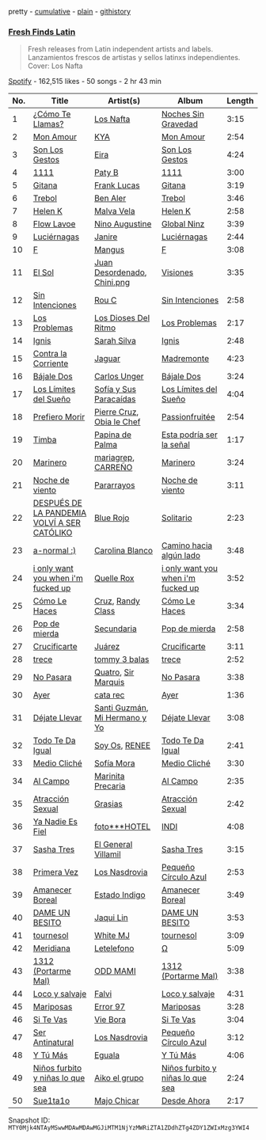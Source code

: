pretty - [cumulative](/playlists/cumulative/37i9dQZF1DXagUeYbNSnOA.md) - [plain](/playlists/plain/37i9dQZF1DXagUeYbNSnOA) - [githistory](https://github.githistory.xyz/mackorone/spotify-playlist-archive/blob/main/playlists/plain/37i9dQZF1DXagUeYbNSnOA)

### [Fresh Finds Latin](https://open.spotify.com/playlist/37i9dQZF1DXagUeYbNSnOA)

> Fresh releases from Latin independent artists and labels\. Lanzamientos frescos de artistas y sellos latinxs independientes\. Cover: Los Nafta

[Spotify](https://open.spotify.com/user/spotify) - 162,515 likes - 50 songs - 2 hr 43 min

| No. | Title | Artist(s) | Album | Length |
|---|---|---|---|---|
| 1 | [¿Cómo Te Llamas?](https://open.spotify.com/track/0XRZIweJTtPMAcr6BVtxaR) | [Los Nafta](https://open.spotify.com/artist/1yJIRYs4jmlSYNQkWnhWPe) | [Noches Sin Gravedad](https://open.spotify.com/album/0ZgTSm1VI55AhE09Nzvv11) | 3:15 |
| 2 | [Mon Amour](https://open.spotify.com/track/2mzvkKpEMFYTfLJeXVH0Ua) | [KYA](https://open.spotify.com/artist/1D1DNu1iQq7j7hFOlJZJyP) | [Mon Amour](https://open.spotify.com/album/0qDwe9X4mjDhLqakQczewu) | 2:54 |
| 3 | [Son Los Gestos](https://open.spotify.com/track/0INduKtC7ySJVrqS8orTrX) | [Eira](https://open.spotify.com/artist/2Wxv0u0QvT9nBcdRxv6G9v) | [Son Los Gestos](https://open.spotify.com/album/1Lt0ZdvxHwQ8IMcd57azQb) | 4:24 |
| 4 | [1111](https://open.spotify.com/track/4MsZ2HwRZyyFSEhIgYxjCB) | [Paty B](https://open.spotify.com/artist/6Uj2QB9FBerTdckLZfCzPs) | [1111](https://open.spotify.com/album/6CHFEOsW7ihi1DlOrWHKKJ) | 3:00 |
| 5 | [Gitana](https://open.spotify.com/track/1GTPKdO07az0P4p4MnyTMY) | [Frank Lucas](https://open.spotify.com/artist/4YWD5LjplBEohow8eVg230) | [Gitana](https://open.spotify.com/album/5GBcEpoPm1k7ynsVhPhEwa) | 3:19 |
| 6 | [Trebol](https://open.spotify.com/track/35CU2ZcMhXIrfhVR93zs3o) | [Ben Aler](https://open.spotify.com/artist/0jMMS87c4v40JITdDE0c1R) | [Trebol](https://open.spotify.com/album/6dt3VZujKnHrJGRZyGZzzD) | 3:46 |
| 7 | [Helen K](https://open.spotify.com/track/6NSdapUFwuOgX2T8aItLQG) | [Malva Vela](https://open.spotify.com/artist/42gMsjzIofZl8uTc1NmRHz) | [Helen K](https://open.spotify.com/album/4JqiejiPOtH4DiW8IWP9rt) | 2:58 |
| 8 | [Flow Lavoe](https://open.spotify.com/track/6R5bRsjgon1EByyM9h1uDh) | [Nino Augustine](https://open.spotify.com/artist/56bt9xaV44RJf7KqqgMxsU) | [Global Ninz](https://open.spotify.com/album/6vbqZJycOrsNlzOEW1pvGb) | 3:39 |
| 9 | [Luciérnagas](https://open.spotify.com/track/0HUMItaGHiIoSJb9ytzyyD) | [Janire](https://open.spotify.com/artist/4sD4ggYulUsZmOxGyQK0Sj) | [Luciérnagas](https://open.spotify.com/album/5D3Ghmlf6NgMIjufyhVjB3) | 2:44 |
| 10 | [F](https://open.spotify.com/track/26Yn71zCtoboRXL40WrOXg) | [Mangus](https://open.spotify.com/artist/1MBFloPAlrKWbgNRCyldSF) | [F](https://open.spotify.com/album/3qhWO6nk1TNAk8V2kV2JSp) | 3:08 |
| 11 | [El Sol](https://open.spotify.com/track/003xQqMJsgKNZfcx2fpPQ7) | [Juan Desordenado](https://open.spotify.com/artist/2KAzBjzTRRbCgP5gvssbqB), [Chini.png](https://open.spotify.com/artist/2rV1GKAvHpXO40w4lLhplz) | [Visiones](https://open.spotify.com/album/0kpmHpLir7oXTevgBzqkYt) | 3:35 |
| 12 | [Sin Intenciones](https://open.spotify.com/track/78NCRUfNgMqSR36XAfum2l) | [Rou C](https://open.spotify.com/artist/2QDk2sxK8xHgNIIXNLgNZ9) | [Sin Intenciones](https://open.spotify.com/album/5istU6vjNosM5XFoVv8QTo) | 2:58 |
| 13 | [Los Problemas](https://open.spotify.com/track/4pfPijo1EYEPxdW5tUHB5T) | [Los Dioses Del Ritmo](https://open.spotify.com/artist/3SB8QuuxVULg4nFHoWJ5vj) | [Los Problemas](https://open.spotify.com/album/4NVbEhH5HQRzXHxUasSkJK) | 2:17 |
| 14 | [Ignis](https://open.spotify.com/track/0J6FHapcDl46B8G4I3XcY9) | [Sarah Silva](https://open.spotify.com/artist/3k9GPiGAtIAOfnfzzy3XQp) | [Ignis](https://open.spotify.com/album/4h7jqik1EnZ9mHHG2ROXFT) | 2:48 |
| 15 | [Contra la Corriente](https://open.spotify.com/track/6hpqUzohijEaJ3DFQalNHd) | [Jaguar](https://open.spotify.com/artist/2q2aMOy0lcMiR0KXffDXEC) | [Madremonte](https://open.spotify.com/album/6T0E3FgVNErXEbsoO6L47M) | 4:23 |
| 16 | [Bájale Dos](https://open.spotify.com/track/3FLhlxxHBMnKPKNvByPkPS) | [Carlos Unger](https://open.spotify.com/artist/6HjZFRvUOPRuaPNzUxtqWf) | [Bájale Dos](https://open.spotify.com/album/3Xad9qoa0DeZx23ug8x9TY) | 3:24 |
| 17 | [Los Límites del Sueño](https://open.spotify.com/track/7g9iuJfq7wmdB7jVmdoQun) | [Sofía y Sus Paracaídas](https://open.spotify.com/artist/0vLW3E3sxu3dBfvbD2hVQR) | [Los Límites del Sueño](https://open.spotify.com/album/0MPqONH7eK5YV2QphsEYCY) | 4:04 |
| 18 | [Prefiero Morir](https://open.spotify.com/track/0IyHX1zPc5SnLTH0W2gX4F) | [Pierre Cruz](https://open.spotify.com/artist/3unauNRhq1rfgHqUhcKVjx), [Obia le Chef](https://open.spotify.com/artist/2gHIHPqWAWEDnmT2qSTEK3) | [Passionfruitée](https://open.spotify.com/album/4BDI90LgJJdcJ47ThAVOaX) | 2:54 |
| 19 | [Timba](https://open.spotify.com/track/7hEb4FubnwHYtQCT7of7Ub) | [Papina de Palma](https://open.spotify.com/artist/2bkcXTFPnDVBhj5s7YEDx3) | [Esta podría ser la señal](https://open.spotify.com/album/5y5qNhfSQM4ip0yYRSdxaE) | 1:17 |
| 20 | [Marinero](https://open.spotify.com/track/6waY05zsDSRriG3lmgFSTG) | [mariagrep](https://open.spotify.com/artist/6qW73GlY1wPnQ9zxIOYCzy), [CARREÑO](https://open.spotify.com/artist/5YjemQid6pod8wVjG95Bnw) | [Marinero](https://open.spotify.com/album/1adOzcCHUdePajHRKum7nd) | 3:24 |
| 21 | [Noche de viento](https://open.spotify.com/track/2Ih4oSsnuoHypJZcqrorbH) | [Pararrayos](https://open.spotify.com/artist/4CM6sPsv7KiYQ1uM3NtOna) | [Noche de viento](https://open.spotify.com/album/2LfbD37tHXyHZZXtAnOOv5) | 3:11 |
| 22 | [DESPUÉS DE LA PANDEMIA VOLVÍ A SER CATÓLIKO](https://open.spotify.com/track/6IDuHFF8zEWFupDFPfSH7F) | [Blue Rojo](https://open.spotify.com/artist/4x9zOt693Z5NGiuxjOgFFJ) | [Solitario](https://open.spotify.com/album/1tassNYSKM3abtcpONTpMq) | 2:23 |
| 23 | [a\-normal :\)](https://open.spotify.com/track/2uN8GTAjGWn3tcu2qt2hje) | [Carolina Blanco](https://open.spotify.com/artist/1hyYPi9Ev0z6rjoz96gw4X) | [Camino hacia algún lado](https://open.spotify.com/album/4cQFxenEWmw6K4AyGxHRWX) | 3:48 |
| 24 | [i only want you when i'm fucked up](https://open.spotify.com/track/3Nm0hvJ46o57zUDSOQmINq) | [Quelle Rox](https://open.spotify.com/artist/4iDXgOhz2OE5TjrvCyNZc7) | [i only want you when i'm fucked up](https://open.spotify.com/album/66rUUFDt246hX2JYzZpfOK) | 3:52 |
| 25 | [Cómo Le Haces](https://open.spotify.com/track/0Vou3YugmY9I6pu52uxaYT) | [Cruz](https://open.spotify.com/artist/1JZpCeGFkcB3EJi3Dejxlp), [Randy Class](https://open.spotify.com/artist/1YR8xgyH1ahXGsTDPsxZZl) | [Cómo Le Haces](https://open.spotify.com/album/2foCDHK6cMCIfCgtXzDlak) | 3:34 |
| 26 | [Pop de mierda](https://open.spotify.com/track/46WPh3gBKX18mmj2LGuAKm) | [Secundaria](https://open.spotify.com/artist/2X9pSg6p44sB1cQYty192c) | [Pop de mierda](https://open.spotify.com/album/6f7J1Un4AZZfmGLVkthFjR) | 2:58 |
| 27 | [Crucificarte](https://open.spotify.com/track/5zBtCVDcwhagnp4zQnFciL) | [Juárez](https://open.spotify.com/artist/3xq7G85dJ5Zhporb1PIq80) | [Crucificarte](https://open.spotify.com/album/5olpFfiDGbaqK6VmutZCsV) | 3:11 |
| 28 | [trece](https://open.spotify.com/track/7gFN7bu7EW7jNXKHDrKfHd) | [tommy 3 balas](https://open.spotify.com/artist/2toYLRPVyQ0VTBzja0WBBL) | [trece](https://open.spotify.com/album/7HXSoYe3CcsYWsDwBFTnwZ) | 2:52 |
| 29 | [No Pasara](https://open.spotify.com/track/4EB5HtpOZ71vrl6WvjeiBt) | [Quatro](https://open.spotify.com/artist/0buT7bfmLPu4wKFXqPAHuJ), [Sir Marquis](https://open.spotify.com/artist/2PYFblg9jHNvhZaKMmz5mv) | [No Pasara](https://open.spotify.com/album/1Eo4lCHBoXkL7FHwdgMckY) | 3:38 |
| 30 | [Ayer](https://open.spotify.com/track/2CC7YvpvEpBbhqVfB2KUh9) | [cata rec](https://open.spotify.com/artist/6FuVz60JBS0jAVEpDzdY2A) | [Ayer](https://open.spotify.com/album/0i8tJxuJb5A3XFfwjt04YQ) | 1:36 |
| 31 | [Déjate Llevar](https://open.spotify.com/track/5J4dokBOoHgx1IXjyXTein) | [Santi Guzmán](https://open.spotify.com/artist/3dmmxOvzNgb7YPcykTfZaM), [Mi Hermano y Yo](https://open.spotify.com/artist/6UR3UWYLFnAoVrRB0CVfxQ) | [Déjate Llevar](https://open.spotify.com/album/0zMF3e84qBbC6mVonJGtCD) | 3:08 |
| 32 | [Todo Te Da Igual](https://open.spotify.com/track/3GpXbieCpFyFhripXlvZLJ) | [Soy Os](https://open.spotify.com/artist/2J2jJ0c3IzSL7iF3UQ2pDb), [RENEE](https://open.spotify.com/artist/2pbO2XyPJGWz2s0OZeD4pR) | [Todo Te Da Igual](https://open.spotify.com/album/1nFx1eTuIFIgJDtNtVgfwU) | 2:41 |
| 33 | [Medio Cliché](https://open.spotify.com/track/0uuv0mmmN5XdqIvDHlWwO2) | [Sofía Mora](https://open.spotify.com/artist/2ACpw1qZnCwDlLA4JpeTnE) | [Medio Cliché](https://open.spotify.com/album/1w24UzIKR9oJeiffSmz3HB) | 3:30 |
| 34 | [Al Campo](https://open.spotify.com/track/7slK2Q6nQMKWPPZYqylTdd) | [Marinita Precaria](https://open.spotify.com/artist/4HJBGcOqWcIOay7q6eeXOR) | [Al Campo](https://open.spotify.com/album/6r0PGEMp2RUVKMepYfDLCl) | 2:35 |
| 35 | [Atracción Sexual](https://open.spotify.com/track/3XnJWm0CwMWenHHrOC9MCR) | [Grasias](https://open.spotify.com/artist/7Ixf4HN0m8oP5ISOu75n79) | [Atracción Sexual](https://open.spotify.com/album/7qXC54A1RhkBcE4UGe4ipY) | 2:42 |
| 36 | [Ya Nadie Es Fiel](https://open.spotify.com/track/1Kt1y8BzYmySAniktkYOps) | [foto\*\*\*HOTEL](https://open.spotify.com/artist/2jtSwVJ6wNf5WsKGgvmf05) | [INDI](https://open.spotify.com/album/2MTgEMDPKeh59QbWmg4GOj) | 4:08 |
| 37 | [Sasha Tres](https://open.spotify.com/track/0ePFzcKSHLIjq2BQLCIhph) | [El General Villamil](https://open.spotify.com/artist/4GxlWANYiVFKSVePnKnDWH) | [Sasha Tres](https://open.spotify.com/album/2f2ev6NcIchqIs70LQufuw) | 3:15 |
| 38 | [Primera Vez](https://open.spotify.com/track/7DDWpFdk0a70B8Hk30XmiE) | [Los Nasdrovia](https://open.spotify.com/artist/2ZWTXCUN1ZfCuS9NnpfQel) | [Pequeño Círculo Azul](https://open.spotify.com/album/7wfrnvnbMtrxxRodxUF9eW) | 2:53 |
| 39 | [Amanecer Boreal](https://open.spotify.com/track/6Auz04kPaGwliqLxp0cQjQ) | [Estado Indigo](https://open.spotify.com/artist/4om2N9OR89FNpFVskzyt5G) | [Amanecer Boreal](https://open.spotify.com/album/164yuqKWkaNE1jAem5uif1) | 3:49 |
| 40 | [DAME UN BESITO](https://open.spotify.com/track/2MA7sCWNMeQb2ydEahUGfL) | [Jaqui Lin](https://open.spotify.com/artist/0n8IwT2DDwKkw04RnS6J3j) | [DAME UN BESITO](https://open.spotify.com/album/2yoJ8P03D1LjfsFt8W0d5F) | 3:53 |
| 41 | [tournesol](https://open.spotify.com/track/0qJrBdxMDcKANTRrPxMZGB) | [White MJ](https://open.spotify.com/artist/7AAFbMxbkCk1nFDMHdrdoT) | [tournesol](https://open.spotify.com/album/60CR0x9lxB2FUadJhSeKJg) | 3:09 |
| 42 | [Meridiana](https://open.spotify.com/track/5btsTBFCCpPD7A0RuN9h7v) | [Letelefono](https://open.spotify.com/artist/7hIJZT3HNriAXmEFQgQhY0) | [Ω](https://open.spotify.com/album/1V10RlwrlTOXihhFD7hGaj) | 5:09 |
| 43 | [1312 \(Portarme Mal\)](https://open.spotify.com/track/3jlJPXVY5FXYklQOQCHER9) | [ODD MAMI](https://open.spotify.com/artist/2Y6AtL4xQFvg8nroRM3ZV6) | [1312 \(Portarme Mal\)](https://open.spotify.com/album/42w7E2GNUhaLGrpaFFsary) | 3:38 |
| 44 | [Loco y salvaje](https://open.spotify.com/track/5DMHo6ndpVf6AscYGMv1gg) | [Falvi](https://open.spotify.com/artist/15yMlPVeiG7OuZOKODccFB) | [Loco y salvaje](https://open.spotify.com/album/5ZCRwFQCjzrFx1lrSTjYeg) | 4:31 |
| 45 | [Mariposas](https://open.spotify.com/track/5bfgqwAlBUufDjm9QhKZCR) | [Error 97](https://open.spotify.com/artist/0t8pleD8cLadWZNfaGQIz1) | [Mariposas](https://open.spotify.com/album/30M3CFjbL9jExC20GmB57T) | 3:28 |
| 46 | [Si Te Vas](https://open.spotify.com/track/0hENGhx5zP2aAHP4gOeYqa) | [Vie Bora](https://open.spotify.com/artist/4zxRYYjxKsllFL0nwDcKy5) | [Si Te Vas](https://open.spotify.com/album/0qwXFx391aMjQ1O3HviO3Y) | 3:04 |
| 47 | [Ser Antinatural](https://open.spotify.com/track/3IMp5w9twmlkESmAs7cHzI) | [Los Nasdrovia](https://open.spotify.com/artist/2ZWTXCUN1ZfCuS9NnpfQel) | [Pequeño Círculo Azul](https://open.spotify.com/album/7wfrnvnbMtrxxRodxUF9eW) | 3:12 |
| 48 | [Y Tú Más](https://open.spotify.com/track/30r7npiZriJk7eVglg0v1O) | [Eguala](https://open.spotify.com/artist/2pDEf8SpgUj1i4MN0pFazw) | [Y Tú Más](https://open.spotify.com/album/33iKUUU659PzC21PSm60ga) | 4:06 |
| 49 | [Niños furbito y niñas lo que sea](https://open.spotify.com/track/7JM2NCmPwdBldEWCJlzpUZ) | [Aiko el grupo](https://open.spotify.com/artist/0mk9dVJMJF4fanFzeZo6K1) | [Niños furbito y niñas lo que sea](https://open.spotify.com/album/5O7QhTmi2g5f7Y91KmfO4L) | 2:24 |
| 50 | [Sue1ta1o](https://open.spotify.com/track/50V3106ZBiArszAVxYr5dr) | [Majo Chicar](https://open.spotify.com/artist/2t1ZWcvmcsJnj9yCRuzvOG) | [Desde Ahora](https://open.spotify.com/album/4ncW7DmMU9E6q55Qrj5t52) | 2:17 |

Snapshot ID: `MTY0Mjk4NTAyMSwwMDAwMDAwMGJiMTM1NjYzMWRiZTA1ZDdhZTg4ZDY1ZWIxMzg3YWI4`